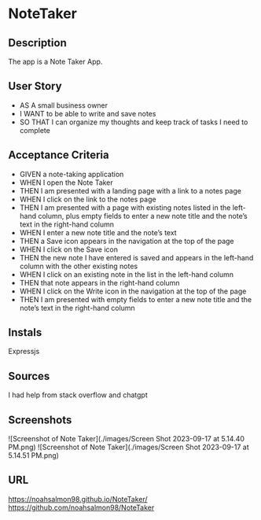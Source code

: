 # NoteTaker

## Description
The app is a Note Taker App.


## User Story

* AS A small business owner
* I WANT to be able to write and save notes
* SO THAT I can organize my thoughts and keep track of tasks I need to complete

## Acceptance Criteria

* GIVEN a note-taking application
* WHEN I open the Note Taker
* THEN I am presented with a landing page with a link to a notes page
* WHEN I click on the link to the notes page
* THEN I am presented with a page with existing notes listed in the left-hand column, plus empty fields to enter a new note title and the note’s text in the right-hand column
* WHEN I enter a new note title and the note’s text
* THEN a Save icon appears in the navigation at the top of the page
* WHEN I click on the Save icon
* THEN the new note I have entered is saved and appears in the left-hand column with the other existing notes
* WHEN I click on an existing note in the list in the left-hand column
* THEN that note appears in the right-hand column
* WHEN I click on the Write icon in the navigation at the top of the page
* THEN I am presented with empty fields to enter a new note title and the note’s text in the right-hand column
  
## Instals
Expressjs

## Sources

I had help from stack overflow and chatgpt

## Screenshots

![Screenshot of Note Taker](./images/Screen Shot 2023-09-17 at 5.14.40 PM.png)
![Screenshot of Note Taker](./images/Screen Shot 2023-09-17 at 5.14.51 PM.png)

## URL
https://noahsalmon98.github.io/NoteTaker/
https://github.com/noahsalmon98/NoteTaker
